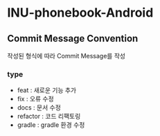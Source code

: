 # INU-phonebook-Android

## Commit Message Convention
작성된 형식에 따라 Commit Message를 작성

### type
- feat : 새로운 기능 추가
- fix : 오류 수정
- docs : 문서 수정
- refactor : 코드 리팩토링
- gradle : gradle 환경 수정
